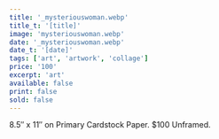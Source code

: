 ```yaml
---
title: '_mysteriouswoman.webp'
title_t: '[title]'
image: 'mysteriouswoman.webp'
date: '_mysteriouswoman.webp'
date_t: '[date]'
tags: ['art', 'artwork', 'collage']
price: '100'
excerpt: 'art'
available: false
print: false
sold: false
---
```



8.5″ x 11″ on Primary Cardstock Paper.
$100 Unframed.

